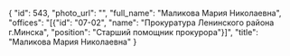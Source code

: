 {
    "id": 543,
    "photo_url": "",
    "full_name": "Маликова Мария Николаевна",
    "offices": "[{\"id\": \"07-02\", \"name\": \"Прокуратура Ленинского района г.Минска\", \"position\": \"Старший помощник прокурора\"}]",
    "title": "Маликова Мария Николаевна"
}